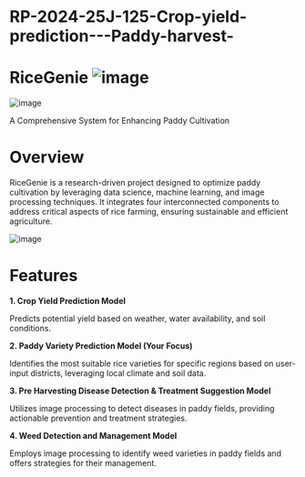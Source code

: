 # RP-2024-25J-125-Crop-yield-prediction---Paddy-harvest-
# RiceGenie ![image](https://github.com/user-attachments/assets/b544f124-659f-4f4a-849e-f82d48004c0b)


![image](https://github.com/user-attachments/assets/561da1a1-2cbf-4bfc-9f2c-3f834ce76e38)

A Comprehensive System for Enhancing Paddy Cultivation

# Overview
RiceGenie is a research-driven project designed to optimize paddy cultivation by leveraging data science, machine learning, and image processing techniques. It integrates four interconnected components to address critical aspects of rice farming, ensuring sustainable and efficient agriculture.

![image](https://github.com/user-attachments/assets/9628dd67-94ff-4883-9445-abe7f04eca6a)


# Features

**1. Crop Yield Prediction Model**

Predicts potential yield based on weather, water availability, and soil conditions.
 
**2. Paddy Variety Prediction Model (Your Focus)**

Identifies the most suitable rice varieties for specific regions based on user-input districts, leveraging local climate and soil data.

**3. Pre Harvesting Disease Detection & Treatment Suggestion Model**

Utilizes image processing to detect diseases in paddy fields, providing actionable prevention and treatment strategies.

**4. Weed Detection and Management Model**

Employs image processing to identify weed varieties in paddy fields and offers strategies for their management.

